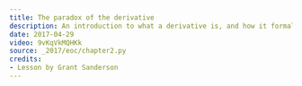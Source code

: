 ```yaml
---
title: The paradox of the derivative
description: An introduction to what a derivative is, and how it formalizes an otherwise paradoxical idea.
date: 2017-04-29
video: 9vKqVkMQHKk
source: _2017/eoc/chapter2.py
credits:
- Lesson by Grant Sanderson
---
```

